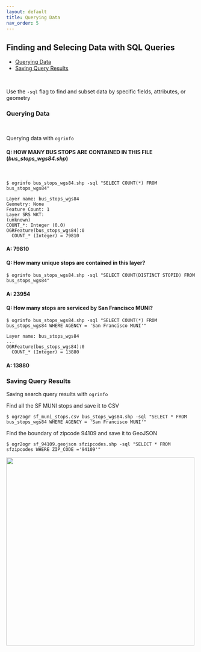 ```yaml
---
layout: default
title: Querying Data
nav_order: 5
---
```


## Finding and Selecing Data with SQL Queries

* [Querying Data](#querying-data)
* [Saving Query Results](#saving-query-results)
<br/>

Use the `-sql` flag to find and subset data by specific fields, attributes, or geometry

### Querying Data
<br/>

Querying data with `ogrinfo`

#### Q: HOW MANY BUS STOPS ARE CONTAINED IN THIS FILE (_bus_stops_wgs84.shp_)
<br/>

```
$ ogrinfo bus_stops_wgs84.shp -sql "SELECT COUNT(*) FROM bus_stops_wgs84"
```

```
Layer name: bus_stops_wgs84
Geometry: None
Feature Count: 1
Layer SRS WKT:
(unknown)
COUNT_*: Integer (0.0)
OGRFeature(bus_stops_wgs84):0
  COUNT_* (Integer) = 79810
```

#### A: 79810

#### Q: How many unique stops are contained in this layer?
```
$ ogrinfo bus_stops_wgs84.shp -sql "SELECT COUNT(DISTINCT STOPID) FROM bus_stops_wgs84"
```

#### A: 23954

#### Q: How many stops are serviced by San Francisco MUNI?

```
$ ogrinfo bus_stops_wgs84.shp -sql "SELECT COUNT(*) FROM bus_stops_wgs84 WHERE AGENCY = 'San Francisco MUNI'"
```

```
Layer name: bus_stops_wgs84
...
OGRFeature(bus_stops_wgs84):0
  COUNT_* (Integer) = 13880
```
#### A: 13880


### Saving Query Results

Saving search query results with `ogrinfo`

Find all the SF MUNI stops and save it to CSV

```
$ ogr2ogr sf_muni_stops.csv bus_stops_wgs84.shp -sql "SELECT * FROM bus_stops_wgs84 WHERE AGENCY = 'San Francisco MUNI'"
```

Find the boundary of zipcode 94109 and save it to GeoJSON

```
$ ogr2ogr sf_94109.geojson sfzipcodes.shp -sql "SELECT * FROM sfzipcodes WHERE ZIP_CODE ='94109'"
```
<img src="https://raw.githubusercontent.com/kimdurante/intro-to-gdal/master/images/94109.png" width="500">
